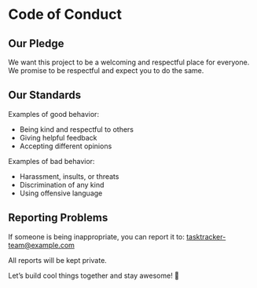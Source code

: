 # Code of Conduct

## Our Pledge

We want this project to be a welcoming and respectful place for everyone. We promise to be respectful and expect you to do the same.

## Our Standards

Examples of good behavior:
- Being kind and respectful to others
- Giving helpful feedback
- Accepting different opinions

Examples of bad behavior:
- Harassment, insults, or threats
- Discrimination of any kind
- Using offensive language

## Reporting Problems

If someone is being inappropriate, you can report it to: tasktracker-team@example.com

All reports will be kept private.

Let’s build cool things together and stay awesome! 🚀
